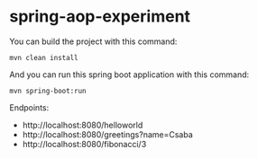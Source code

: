 # spring-aop-experiment

You can build the project with this command:
```
mvn clean install
```
And you can run this spring boot application with this command:
```
mvn spring-boot:run
```

Endpoints:
 - http://localhost:8080/helloworld
 - http://localhost:8080/greetings?name=Csaba
 - http://localhost:8080/fibonacci/3